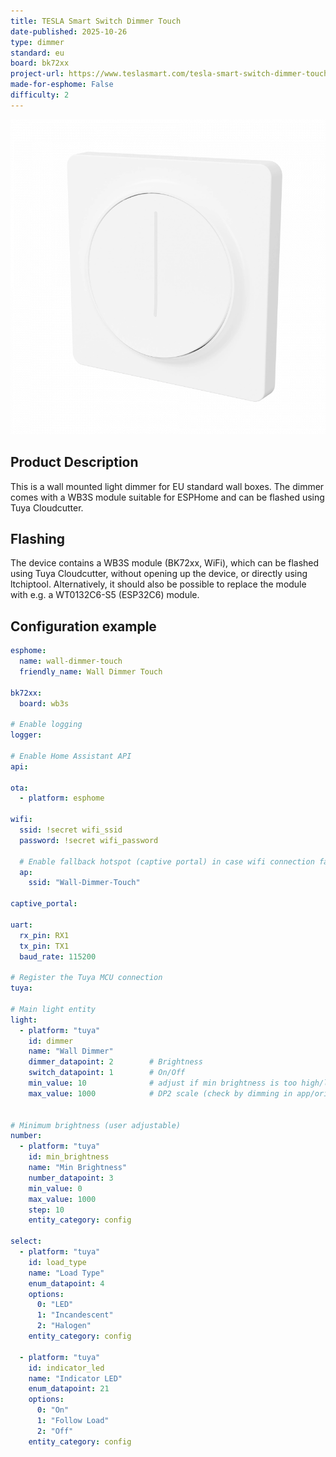 ```yaml
---
title: TESLA Smart Switch Dimmer Touch
date-published: 2025-10-26
type: dimmer
standard: eu
board: bk72xx
project-url: https://www.teslasmart.com/tesla-smart-switch-dimmer-touch
made-for-esphome: False
difficulty: 2
---
```


![TESLA EDM-01AA-EU](tesla-dimmer.webp "TESLA Smart Switch Dimmer Touch")

## Product Description

This is a wall mounted light dimmer for EU standard wall boxes. The dimmer comes with a WB3S module suitable for
ESPHome and can be flashed using Tuya Cloudcutter.

## Flashing

The device contains a WB3S module (BK72xx, WiFi), which can be flashed using Tuya Cloudcutter, without opening up the
device, or directly using ltchiptool. Alternatively, it should also be possible to replace the module with e.g. a
WT0132C6-S5 (ESP32C6) module.

## Configuration example

```yml
esphome:
  name: wall-dimmer-touch
  friendly_name: Wall Dimmer Touch

bk72xx:
  board: wb3s

# Enable logging
logger:

# Enable Home Assistant API
api:

ota:
  - platform: esphome

wifi:
  ssid: !secret wifi_ssid
  password: !secret wifi_password

  # Enable fallback hotspot (captive portal) in case wifi connection fails
  ap:
    ssid: "Wall-Dimmer-Touch"

captive_portal:

uart:
  rx_pin: RX1
  tx_pin: TX1
  baud_rate: 115200

# Register the Tuya MCU connection
tuya:

# Main light entity
light:
  - platform: "tuya"
    id: dimmer
    name: "Wall Dimmer"
    dimmer_datapoint: 2        # Brightness
    switch_datapoint: 1        # On/Off
    min_value: 10              # adjust if min brightness is too high/low
    max_value: 1000            # DP2 scale (check by dimming in app/original fw)


# Minimum brightness (user adjustable)
number:
  - platform: "tuya"
    id: min_brightness
    name: "Min Brightness"
    number_datapoint: 3
    min_value: 0
    max_value: 1000
    step: 10
    entity_category: config

select:
  - platform: "tuya"
    id: load_type
    name: "Load Type"
    enum_datapoint: 4
    options:
      0: "LED"
      1: "Incandescent"
      2: "Halogen"
    entity_category: config

  - platform: "tuya"
    id: indicator_led
    name: "Indicator LED"
    enum_datapoint: 21
    options:
      0: "On"
      1: "Follow Load"
      2: "Off"
    entity_category: config

```
